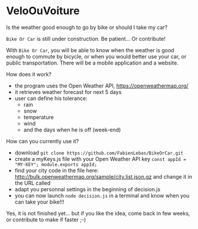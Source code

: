 # VeloOuVoiture
Is the weather good enough to go by bike or should I take my car?

`Bike Or Car` is still under construction. Be patient... Or contribute!

With `Bike Or Car`, you will be able to know when the weather is good enough to commute by bicycle, or when you would better use your car, or public transportation. There will be a mobile application and a website.

How does it work?
  - the program uses the Open Weather API, https://openweathermap.org/
  - it retrieves weather forecast for next 5 days
  - user can define his tolerance:
    - rain
    - snow
    - temperature
    - wind
    - and the days when he is off (week-end)

How can you currently use it?
  - download `git clone https://github.com/FabienLebas/BikeOrCar.git`
  - create a myKeys.js file with your Open Weather API key
    `const appId = "MY-KEY";
    module.exports appId; `
  - find your city code in the file here: http://bulk.openweathermap.org/sample/city.list.json.gz and change it in the URL called
  - adapt you personnal settings in the beginning of decision.js
  - you can now launch `node decision.js` in a terminal and know when you can take your bike!!!

Yes, it is not finished yet... but if you like the idea, come back in few weeks, or contribute to make if faster ;-)
